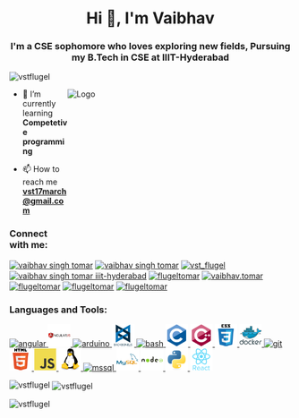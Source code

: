 <h1 align="center">Hi 👋, I'm Vaibhav</h1>
<h3 align="center">I'm a CSE sophomore who loves exploring new fields, Pursuing my B.Tech in CSE at IIIT-Hyderabad</h3>

<p align="left"> <img src="https://komarev.com/ghpvc/?username=vstflugel&label=Profile%20views&color=0e75b6&style=flat" alt="vstflugel" /> </p>
<img src="https://dribbble.com/shots/11419536-Deep-Working" align="right" alt="Logo" width="400" height="300">


- 🌱 I’m currently learning **Competetive programming**

- 📫 How to reach me **vst17march@gmail.com**

<h3 align="left">Connect with me:</h3>
<p align="left">
<a href="https://linkedin.com/in/vaibhav singh tomar" target="blank"><img align="center" src="https://raw.githubusercontent.com/rahuldkjain/github-profile-readme-generator/master/src/images/icons/Social/linked-in-alt.svg" alt="vaibhav singh tomar" height="30" width="40" /></a>
<a href="https://fb.com/vaibhav singh tomar" target="blank"><img align="center" src="https://raw.githubusercontent.com/rahuldkjain/github-profile-readme-generator/master/src/images/icons/Social/facebook.svg" alt="vaibhav singh tomar" height="30" width="40" /></a>
<a href="https://instagram.com/vst_flugel" target="blank"><img align="center" src="https://raw.githubusercontent.com/rahuldkjain/github-profile-readme-generator/master/src/images/icons/Social/instagram.svg" alt="vst_flugel" height="30" width="40" /></a>
<a href="https://www.youtube.com/c/vaibhav singh tomar iiit-hyderabad" target="blank"><img align="center" src="https://raw.githubusercontent.com/rahuldkjain/github-profile-readme-generator/master/src/images/icons/Social/youtube.svg" alt="vaibhav singh tomar iiit-hyderabad" height="30" width="40" /></a>
<a href="https://www.codechef.com/users/flugeltomar" target="blank"><img align="center" src="https://cdn.jsdelivr.net/npm/simple-icons@3.1.0/icons/codechef.svg" alt="flugeltomar" height="30" width="40" /></a>
<a href="https://www.hackerrank.com/vaibhav.tomar" target="blank"><img align="center" src="https://raw.githubusercontent.com/rahuldkjain/github-profile-readme-generator/master/src/images/icons/Social/hackerrank.svg" alt="vaibhav.tomar" height="30" width="40" /></a>
<a href="https://codeforces.com/profile/flugeltomar" target="blank"><img align="center" src="https://cdn.jsdelivr.net/npm/simple-icons@3.0.1/icons/codeforces.svg" alt="flugeltomar" height="30" width="40" /></a>
<a href="https://www.leetcode.com/flugeltomar" target="blank"><img align="center" src="https://raw.githubusercontent.com/rahuldkjain/github-profile-readme-generator/master/src/images/icons/Social/leet-code.svg" alt="flugeltomar" height="30" width="40" /></a>
<a href="https://www.topcoder.com/members/flugeltomar" target="blank"><img align="center" src="https://cdn.jsdelivr.net/npm/simple-icons@3.0.1/icons/topcoder.svg" alt="flugeltomar" height="30" width="40" /></a>
</p>

<h3 align="left">Languages and Tools:</h3>
<p align="left"> <a href="https://angular.io" target="_blank"> <img src="https://angular.io/assets/images/logos/angular/angular.svg" alt="angular" width="40" height="40"/> </a> <a href="https://angular.io" target="_blank"> <img src="https://raw.githubusercontent.com/devicons/devicon/master/icons/angularjs/angularjs-original-wordmark.svg" alt="angularjs" width="40" height="40"/> </a> <a href="https://www.arduino.cc/" target="_blank"> <img src="https://cdn.worldvectorlogo.com/logos/arduino-1.svg" alt="arduino" width="40" height="40"/> </a> <a href="https://backbonejs.org" target="_blank"> <img src="https://raw.githubusercontent.com/devicons/devicon/master/icons/backbonejs/backbonejs-original-wordmark.svg" alt="backbonejs" width="40" height="40"/> </a> <a href="https://www.gnu.org/software/bash/" target="_blank"> <img src="https://www.vectorlogo.zone/logos/gnu_bash/gnu_bash-icon.svg" alt="bash" width="40" height="40"/> </a> <a href="https://www.cprogramming.com/" target="_blank"> <img src="https://raw.githubusercontent.com/devicons/devicon/master/icons/c/c-original.svg" alt="c" width="40" height="40"/> </a> <a href="https://www.w3schools.com/cpp/" target="_blank"> <img src="https://raw.githubusercontent.com/devicons/devicon/master/icons/cplusplus/cplusplus-original.svg" alt="cplusplus" width="40" height="40"/> </a> <a href="https://www.w3schools.com/css/" target="_blank"> <img src="https://raw.githubusercontent.com/devicons/devicon/master/icons/css3/css3-original-wordmark.svg" alt="css3" width="40" height="40"/> </a> <a href="https://www.docker.com/" target="_blank"> <img src="https://raw.githubusercontent.com/devicons/devicon/master/icons/docker/docker-original-wordmark.svg" alt="docker" width="40" height="40"/> </a> <a href="https://git-scm.com/" target="_blank"> <img src="https://www.vectorlogo.zone/logos/git-scm/git-scm-icon.svg" alt="git" width="40" height="40"/> </a> <a href="https://www.w3.org/html/" target="_blank"> <img src="https://raw.githubusercontent.com/devicons/devicon/master/icons/html5/html5-original-wordmark.svg" alt="html5" width="40" height="40"/> </a> <a href="https://developer.mozilla.org/en-US/docs/Web/JavaScript" target="_blank"> <img src="https://raw.githubusercontent.com/devicons/devicon/master/icons/javascript/javascript-original.svg" alt="javascript" width="40" height="40"/> </a> <a href="https://www.linux.org/" target="_blank"> <img src="https://raw.githubusercontent.com/devicons/devicon/master/icons/linux/linux-original.svg" alt="linux" width="40" height="40"/> </a> <a href="https://www.microsoft.com/en-us/sql-server" target="_blank"> <img src="https://www.svgrepo.com/show/303229/microsoft-sql-server-logo.svg" alt="mssql" width="40" height="40"/> </a> <a href="https://www.mysql.com/" target="_blank"> <img src="https://raw.githubusercontent.com/devicons/devicon/master/icons/mysql/mysql-original-wordmark.svg" alt="mysql" width="40" height="40"/> </a> <a href="https://nodejs.org" target="_blank"> <img src="https://raw.githubusercontent.com/devicons/devicon/master/icons/nodejs/nodejs-original-wordmark.svg" alt="nodejs" width="40" height="40"/> </a> <a href="https://www.python.org" target="_blank"> <img src="https://raw.githubusercontent.com/devicons/devicon/master/icons/python/python-original.svg" alt="python" width="40" height="40"/> </a> <a href="https://reactjs.org/" target="_blank"> <img src="https://raw.githubusercontent.com/devicons/devicon/master/icons/react/react-original-wordmark.svg" alt="react" width="40" height="40"/> </a> </p>

<p><img align="left" src="https://github-readme-stats.vercel.app/api/top-langs?username=vstflugel&show_icons=true&locale=en&layout=compact" alt="vstflugel" /></p>

<p>&nbsp;<img align="center" src="https://github-readme-stats.vercel.app/api?username=vstflugel&show_icons=true&locale=en" alt="vstflugel" /></p>

<p><img align="center" src="https://github-readme-streak-stats.herokuapp.com/?user=vstflugel&" alt="vstflugel" /></p>
